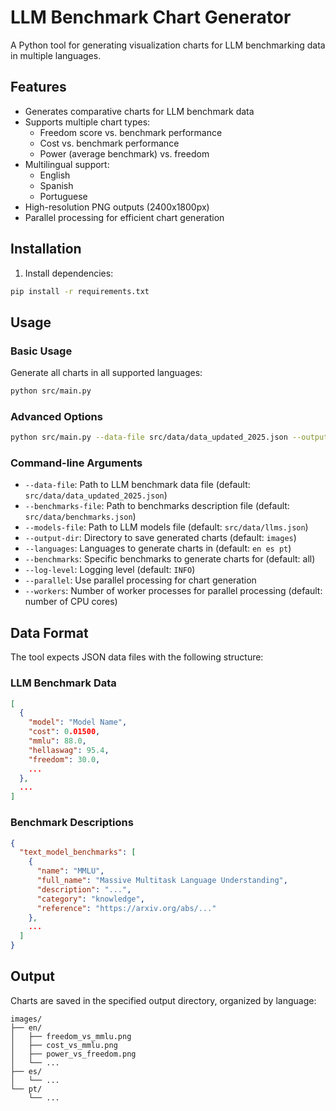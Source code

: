 # LLM Benchmark Chart Generator

A Python tool for generating visualization charts for LLM benchmarking data in multiple languages.

## Features

- Generates comparative charts for LLM benchmark data
- Supports multiple chart types:
  - Freedom score vs. benchmark performance
  - Cost vs. benchmark performance 
  - Power (average benchmark) vs. freedom
- Multilingual support:
  - English
  - Spanish
  - Portuguese
- High-resolution PNG outputs (2400x1800px)
- Parallel processing for efficient chart generation

## Installation

1. Install dependencies:

```bash
pip install -r requirements.txt
```

## Usage

### Basic Usage

Generate all charts in all supported languages:

```bash
python src/main.py
```

### Advanced Options

```bash
python src/main.py --data-file src/data/data_updated_2025.json --output-dir images --languages en es pt --parallel
```

### Command-line Arguments

- `--data-file`: Path to LLM benchmark data file (default: `src/data/data_updated_2025.json`)
- `--benchmarks-file`: Path to benchmarks description file (default: `src/data/benchmarks.json`)
- `--models-file`: Path to LLM models file (default: `src/data/llms.json`)
- `--output-dir`: Directory to save generated charts (default: `images`)
- `--languages`: Languages to generate charts in (default: `en es pt`)
- `--benchmarks`: Specific benchmarks to generate charts for (default: all)
- `--log-level`: Logging level (default: `INFO`)
- `--parallel`: Use parallel processing for chart generation
- `--workers`: Number of worker processes for parallel processing (default: number of CPU cores)

## Data Format

The tool expects JSON data files with the following structure:

### LLM Benchmark Data

```json
[
  {
    "model": "Model Name",
    "cost": 0.01500,
    "mmlu": 88.0,
    "hellaswag": 95.4,
    "freedom": 30.0,
    ...
  },
  ...
]
```

### Benchmark Descriptions

```json
{
  "text_model_benchmarks": [
    {
      "name": "MMLU",
      "full_name": "Massive Multitask Language Understanding",
      "description": "...",
      "category": "knowledge",
      "reference": "https://arxiv.org/abs/..."
    },
    ...
  ]
}
```

## Output

Charts are saved in the specified output directory, organized by language:

```
images/
├── en/
│   ├── freedom_vs_mmlu.png
│   ├── cost_vs_mmlu.png
│   ├── power_vs_freedom.png
│   └── ...
├── es/
│   └── ...
└── pt/
    └── ...
```